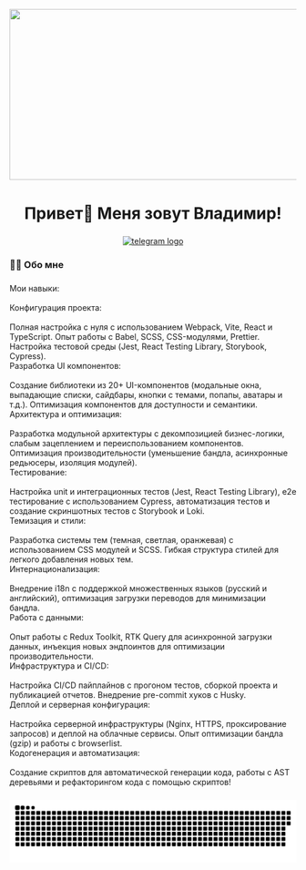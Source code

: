 <br clear="both">

<div align="center">
  <img height="300" width="600" src="https://user-images.githubusercontent.com/74038190/225813708-98b745f2-7d22-48cf-9150-083f1b00d6c9.gif"  />
</div>

###

<h1 align="center">Привет👋 Меня зовут Владимир!</h1>

###

<div align="center">
  <a href="https://t.me/k1r3s" target="_blank">
    <img src="https://img.shields.io/static/v1?message=Telegram&logo=telegram&label=&color=2CA5E0&logoColor=white&labelColor=&style=for-the-badge" height="25" alt="telegram logo"  />
  </a>
</div>

###

<h3 align="left">👩‍💻  Обо мне</h3>

###

<p align="left">Мои навыки: <br>
<br>
Конфигурация проекта:<br>
<br>
Полная настройка с нуля с использованием Webpack, Vite, React и TypeScript. Опыт работы с Babel, SCSS, CSS-модулями, Prettier. Настройка тестовой среды (Jest, React Testing Library, Storybook, Cypress).<br>
Разработка UI компонентов:<br>
<br>
Создание библиотеки из 20+ UI-компонентов (модальные окна, выпадающие списки, сайдбары, кнопки с темами, попапы, аватары и т.д.). Оптимизация компонентов для доступности и семантики.<br>
Архитектура и оптимизация:<br>
<br>
Разработка модульной архитектуры с декомпозицией бизнес-логики, слабым зацеплением и переиспользованием компонентов. Оптимизация производительности (уменьшение бандла, асинхронные редьюсеры, изоляция модулей).<br>
Тестирование:<br>
<br>
Настройка unit и интеграционных тестов (Jest, React Testing Library), e2e тестирование с использованием Cypress, автоматизация тестов и создание скриншотных тестов с Storybook и Loki.<br>
Темизация и стили:<br>
<br>
Разработка системы тем (темная, светлая, оранжевая) с использованием CSS модулей и SCSS. Гибкая структура стилей для легкого добавления новых тем.<br>
Интернационализация:<br>
<br>
Внедрение i18n с поддержкой множественных языков (русский и английский), оптимизация загрузки переводов для минимизации бандла.<br>
Работа с данными:<br>
<br>
Опыт работы с Redux Toolkit, RTK Query для асинхронной загрузки данных, инъекция новых эндпоинтов для оптимизации производительности.<br>
Инфраструктура и CI/CD:<br>
<br>
Настройка CI/CD пайплайнов с прогоном тестов, сборкой проекта и публикацией отчетов. Внедрение pre-commit хуков с Husky.<br>
Деплой и серверная конфигурация:<br>
<br>
Настройка серверной инфраструктуры (Nginx, HTTPS, проксирование запросов) и деплой на облачные сервисы. Опыт оптимизации бандла (gzip) и работы с browserlist.<br>
Кодогенерация и автоматизация:<br>
<br>
Создание скриптов для автоматической генерации кода, работы с AST деревьями и рефакторингом кода с помощью скриптов!</p>

###

<p align="center">
 <img width="600" src="assets/github-snake.svg" alt="snake"/>
</p>

###

